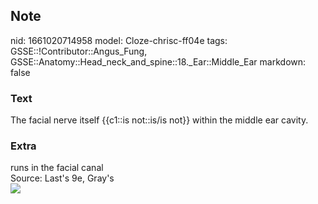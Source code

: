 ## Note
nid: 1661020714958
model: Cloze-chrisc-ff04e
tags: GSSE::!Contributor::Angus_Fung, GSSE::Anatomy::Head_neck_and_spine::18._Ear::Middle_Ear
markdown: false

### Text
The facial nerve itself {{c1::is not::is/is not}} within the middle ear cavity.

### Extra
<div>
  runs in the facial canal
</div>
<div>
  Source: Last's 9e, Gray's
</div><img src=
"paste-f460d6a484fee48e3842c9a7e5731e9b5d650aa2.jpg">
